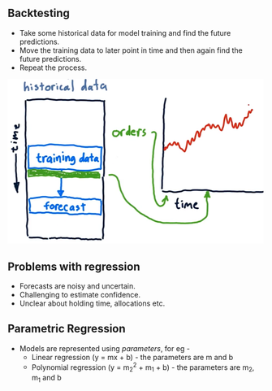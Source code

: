 ## Backtesting

- Take some historical data for model training and find the future predictions.
- Move the training data to later point in time and then again find the future predictions.
- Repeat the process.

![Backtesting](assets/backtesting.png)

## Problems with regression

- Forecasts are noisy and uncertain.
- Challenging to estimate confidence.
- Unclear about holding time, allocations etc.

## Parametric Regression

- Models are represented using _parameters_, for eg -
    - Linear regression (y = mx + b) - the parameters are m and b
    - Polynomial regression (y = m<sub>2</sub><sup>2</sup> + m<sub>1</sub> + b) - the parameters are m<sub>2</sub>, m<sub>1</sub> and b